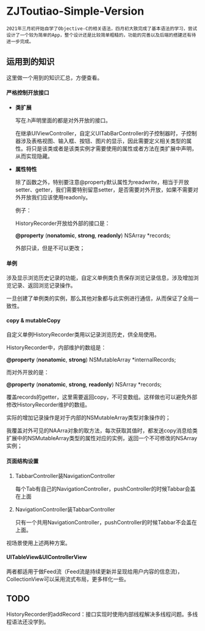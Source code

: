 # ZJToutiao-Simple-Version

```
2021年三月初开始自学了Objective-C的相关语法，四月初大致完成了基本语法的学习，尝试设计了一个较为简单的App，整个设计还是比较简单粗糙的，功能的完善以及后端的搭建还有待进一步完成。
```


## 运用到的知识

这里做一个用到的知识汇总，方便查看。


#### 严格控制开放接口

- **类扩展**

  写在.h声明里面的都是对外开放的接口。

  在继承UIViewController，自定义UITabBarController的子控制器时，子控制器涉及表格视图、输入框、按钮、图片的显示，因此需要定义相关类型的属性。将只是该类或者是该类实例才需要使用的属性或者方法在类扩展中声明，从而实现隐藏。

- **属性特性**

  除了函数之外，特别要注意@property默认属性为readwrite，相当于开放setter、getter，我们需要特别留意setter，是否需要对外开放，如果不需要对外开放我们应该使用readonly。

  例子：

  HistoryRecorder开放给外部的接口是：

  **@property** (**nonatomic**, **strong**, **readonly**) NSArray *records;

  外部只读，但是不可以更改；


#### 单例

涉及显示浏览历史记录的功能，自定义单例类负责保存浏览记录信息，涉及增加浏览记录、返回浏览记录操作。

一旦创建了单例类的实例，那么其他对象都与此实例进行通信，从而保证了全局一致性。


#### copy & mutableCopy

自定义单例HistoryRecorder类用以记录浏览历史，供全局使用。

HistoryRecorder中，内部维护的数组是：

**@property** (**nonatomic**, **strong**) NSMutableArray *internalRecords;

而对外开放的是：

**@property** (**nonatomic**, **strong**, **readonly**) NSArray *records;

覆盖records的getter，这里需要返回copy，不可变数组。这样做也可以避免外部修改HistoryRecorder维护的数组。

实际的增加记录操作是对于内部的NSMutableArray类型对象操作的；

我覆盖对外可见的NAArra对象的取方法，每次获取其值时，都发送copy消息给类扩展中的NSMutableArray类型的属性对应的实例，返回一个不可修改的NSArray实例；


#### 页面结构设置

1. TabbarController装NavigationController

   每个Tab有自己的NavigationController，pushController的时候Tabbar会盖在上面

2. NavigationController装TabbarController

   只有一个共用NavigationController，pushController的时候Tabbar不会盖在上面。

视场景使用上述两种方案。


#### UITableView&UIControllerView

两者都适用于做Feed流（Feed流是持续更新并呈现给用户内容的信息流)，CollectionView可以采用流式布局，更多样化一些。



## TODO

HistoryRecorder的addRecord：接口实现时使用内部线程解决多线程问题。多线程语法还没学到。







